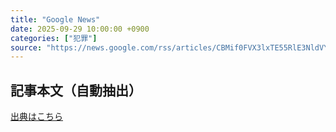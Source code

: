```yaml
---
title: "Google News"
date: 2025-09-29 10:00:00 +0900
categories: ["犯罪"]
source: "https://news.google.com/rss/articles/CBMif0FVX3lxTE55RlE3NldVYWNLX3dITnk3R1pRT3A1bVFIYkFBM3VHZ3FaV3p5Q1BRdnNhX2hKYWZTZktTdmhNb0hFQ0dYOW56R1pqMTQxVXNKeHhaMEZVUHF3a0hqZmg3ZG1VMExGeU00OXJYRS1hanhYRjltNVU1X3BHdmxyU3M?oc=5"
---
```


## 記事本文（自動抽出）
<body class="y0K44d EA71Tc" id="readabilityBody"></body>

[出典はこちら](https://news.google.com/rss/articles/CBMif0FVX3lxTE55RlE3NldVYWNLX3dITnk3R1pRT3A1bVFIYkFBM3VHZ3FaV3p5Q1BRdnNhX2hKYWZTZktTdmhNb0hFQ0dYOW56R1pqMTQxVXNKeHhaMEZVUHF3a0hqZmg3ZG1VMExGeU00OXJYRS1hanhYRjltNVU1X3BHdmxyU3M?oc=5)
